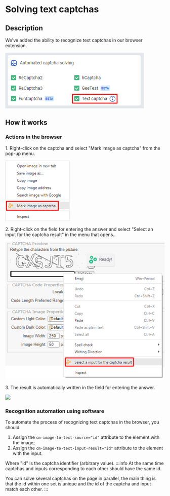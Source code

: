 ﻿---
sidebar_position: 2
---

# Solving text captchas
## **Description**
We've added the ability to recognize text captchas in our browser extension.

![](captcha-solving.png) 
## **How it works**
### **Actions in the browser**
1\. Right-click on the captcha and select "Mark image as captcha" from the pop-up menu.

![](mark-as-captcha.png)

2\. Right-click on the field for entering the answer and select "Select an input for the captcha result" in the menu that opens..

![](select-input.png)

3\. The result is automatically written in the field for entering the answer.

![](Aspose.Words.f6d390ba-8e92-4611-b5a2-167a5168d8f1.004.png) 
### **Recognition automation using software**
To automate the process of recognizing text captchas in the browser, you should:
1. Assign the `cm-image-to-text-source="id"` attribute to the element with the image;
1. Assign the `cm-image-to-text-input-result="id"` attribute to the element with the input.

Where "id" is the captcha identifier (arbitrary value).
:::info 
At the same time captchas and inputs corresponding to each other should have the same id.

You can solve several captchas on the page in parallel, the main thing is that the id within one set is unique and the id of the captcha and input match each other.
:::
